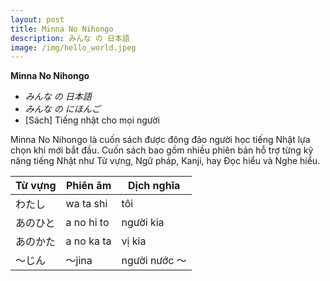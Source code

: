 ```yaml
---
layout: post
title: Minna No Nihongo
description: みんな の 日本語
image: /img/hello_world.jpeg
---
```

**Minna No Nihongo**
- *みんな の 日本語*
- <em>みんな の にほんご</em>
- [Sách] Tiếng nhật cho mọi người

Minna No Nihongo là cuốn sách được đông đảo người học tiếng Nhật lựa chọn khi mới bắt đầu. Cuốn sách bao gồm nhiều phiên bản hỗ trợ từng kỹ năng tiếng Nhật như Từ vựng, Ngữ pháp, Kanji, hay Đọc hiểu và Nghe hiểu.

| Từ vựng | Phiên âm | Dịch nghĩa |
| -- | -- | -- |
| わたし | wa ta shi | tôi |
| あのひと | a no hi to | người kia |
| あのかた   | a no ka ta  | vị kia |
| ～じん   | ～jina  | người nước ～ |

